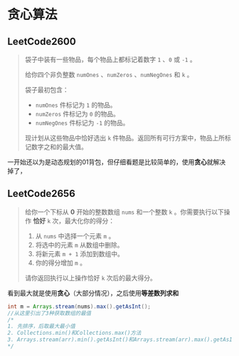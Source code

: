 # 贪心算法

## LeetCode2600

> 袋子中装有一些物品，每个物品上都标记着数字 `1` 、`0` 或 `-1` 。
>
> 给你四个非负整数 `numOnes` 、`numZeros` 、`numNegOnes` 和 `k` 。
>
> 袋子最初包含：
>
> - `numOnes` 件标记为 `1` 的物品。
> - `numZeros` 件标记为 `0` 的物品。
> - `numNegOnes` 件标记为 `-1` 的物品。
>
> 现计划从这些物品中恰好选出 `k` 件物品。返回所有可行方案中，物品上所标记数字之和的最大值。

一开始还以为是动态规划的01背包，但仔细看题是比较简单的，使用**贪心**就解决掉了，

## LeetCode2656

> 给你一个下标从 **0** 开始的整数数组 `nums` 和一个整数 `k` 。你需要执行以下操作 **恰好** `k` 次，最大化你的得分：
>
> 1. 从 `nums` 中选择一个元素 `m` 。
> 2. 将选中的元素 `m` 从数组中删除。
> 3. 将新元素 `m + 1` 添加到数组中。
> 4. 你的得分增加 `m` 。
>
> 请你返回执行以上操作恰好 `k` 次后的最大得分。

看到最大就是使用**贪心**（大部分情况），之后使用**等差数列求和**

```java
int m = Arrays.stream(nums).max().getAsInt();
//从这里引出了3种获取数组的最值
/*
1. 先排序，后取最大最小值
2. Collections.min()和Collections.max()方法
3. Arrays.stream(arr).min().getAsInt()和Arrays.stream(arr).max().getAsInt()
*/
```


